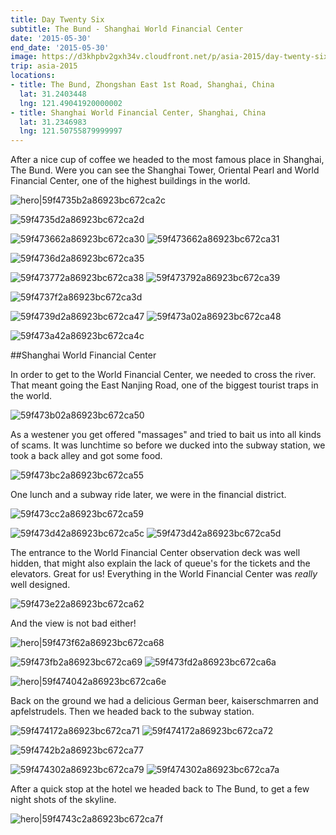 ```yaml
---
title: Day Twenty Six
subtitle: The Bund - Shanghai World Financial Center
date: '2015-05-30'
end_date: '2015-05-30'
image: https://d3khpbv2gxh34v.cloudfront.net/p/asia-2015/day-twenty-six/59f4732a2a86923bc672ca28.jpg
trip: asia-2015
locations:
- title: The Bund, Zhongshan East 1st Road, Shanghai, China
  lat: 31.2403448
  lng: 121.49041920000002
- title: Shanghai World Financial Center, Shanghai, China
  lat: 31.2346983
  lng: 121.50755879999997
---
```


After a nice cup of coffee we headed to the most famous place in Shanghai, The Bund. Were you can see the Shanghai Tower, Oriental Pearl and World Financial Center, one of the highest buildings in the world.

![hero|59f4735b2a86923bc672ca2c](https://d3khpbv2gxh34v.cloudfront.net/p/asia-2015/day-twenty-six/59f4735b2a86923bc672ca2c.jpg "1.506")

![59f4735d2a86923bc672ca2d](https://d3khpbv2gxh34v.cloudfront.net/p/asia-2015/day-twenty-six/59f4735f2a86923bc672ca2e.jpg "1.571")

![59f473662a86923bc672ca30](https://d3khpbv2gxh34v.cloudfront.net/p/asia-2015/day-twenty-six/59f473692a86923bc672ca33.jpg "1.506")
![59f473662a86923bc672ca31](https://d3khpbv2gxh34v.cloudfront.net/p/asia-2015/day-twenty-six/59f4736b2a86923bc672ca34.jpg "1.506")

![59f4736d2a86923bc672ca35](https://d3khpbv2gxh34v.cloudfront.net/p/asia-2015/day-twenty-six/59f4736f2a86923bc672ca36.jpg "1.501")

![59f473772a86923bc672ca38](https://d3khpbv2gxh34v.cloudfront.net/p/asia-2015/day-twenty-six/59f473792a86923bc672ca3a.jpg "1.506")
![59f473792a86923bc672ca39](https://d3khpbv2gxh34v.cloudfront.net/p/asia-2015/day-twenty-six/59f4737b2a86923bc672ca3b.jpg "0.664")

![59f4737f2a86923bc672ca3d](https://d3khpbv2gxh34v.cloudfront.net/p/asia-2015/day-twenty-six/59f473812a86923bc672ca3f.jpg "1.564")

![59f4739d2a86923bc672ca47](https://d3khpbv2gxh34v.cloudfront.net/p/asia-2015/day-twenty-six/59f473a02a86923bc672ca49.jpg "1.555")
![59f473a02a86923bc672ca48](https://d3khpbv2gxh34v.cloudfront.net/p/asia-2015/day-twenty-six/59f473a32a86923bc672ca4b.jpg "0.664")

![59f473a42a86923bc672ca4c](https://d3khpbv2gxh34v.cloudfront.net/p/asia-2015/day-twenty-six/59f473a72a86923bc672ca4d.jpg "1.506")

##Shanghai World Financial Center

In order to get to the World Financial Center, we needed to cross the river. That meant going the East Nanjing Road, one of the biggest tourist traps in the world.

![59f473b02a86923bc672ca50](https://d3khpbv2gxh34v.cloudfront.net/p/asia-2015/day-twenty-six/59f473b32a86923bc672ca51.jpg "1.506")

As a westener you get offered "massages" and tried to bait us into all kinds of scams. It was lunchtime so before we ducked into the subway station, we took a back alley and got some food.

![59f473bc2a86923bc672ca55](https://d3khpbv2gxh34v.cloudfront.net/p/asia-2015/day-twenty-six/59f473c02a86923bc672ca56.jpg "1.542")

One lunch and a subway ride later, we were in the financial district.

![59f473cc2a86923bc672ca59](https://d3khpbv2gxh34v.cloudfront.net/p/asia-2015/day-twenty-six/59f473ce2a86923bc672ca5a.jpg "1.506")

![59f473d42a86923bc672ca5c](https://d3khpbv2gxh34v.cloudfront.net/p/asia-2015/day-twenty-six/59f473d82a86923bc672ca61.jpg "1.506")
![59f473d42a86923bc672ca5d](https://d3khpbv2gxh34v.cloudfront.net/p/asia-2015/day-twenty-six/59f473d62a86923bc672ca5e.jpg "1.506")

The entrance to the World Financial Center observation deck was well hidden, that might also explain the lack of queue's for the tickets and the elevators. Great for us! Everything in the World Financial Center was _really_ well designed.

![59f473e22a86923bc672ca62](https://d3khpbv2gxh34v.cloudfront.net/p/asia-2015/day-twenty-six/59f473e32a86923bc672ca63.jpg "1.506")

And the view is not bad either!

![hero|59f473f62a86923bc672ca68](https://d3khpbv2gxh34v.cloudfront.net/p/asia-2015/day-twenty-six/59f473f62a86923bc672ca68.jpg "1.506")

![59f473fb2a86923bc672ca69](https://d3khpbv2gxh34v.cloudfront.net/p/asia-2015/day-twenty-six/59f473fd2a86923bc672ca6b.jpg "1.506")
![59f473fd2a86923bc672ca6a](https://d3khpbv2gxh34v.cloudfront.net/p/asia-2015/day-twenty-six/59f473ff2a86923bc672ca6c.jpg "0.664")

![hero|59f474042a86923bc672ca6e](https://d3khpbv2gxh34v.cloudfront.net/p/asia-2015/day-twenty-six/59f474042a86923bc672ca6e.jpg "2.418")

Back on the ground we had a delicious German beer, kaiserschmarren and apfelstrudels. Then we headed back to the subway station.

![59f474172a86923bc672ca71](https://d3khpbv2gxh34v.cloudfront.net/p/asia-2015/day-twenty-six/59f4741c2a86923bc672ca75.jpg "1.5")
![59f474172a86923bc672ca72](https://d3khpbv2gxh34v.cloudfront.net/p/asia-2015/day-twenty-six/59f474192a86923bc672ca73.jpg "0.667")

![59f4742b2a86923bc672ca77](https://d3khpbv2gxh34v.cloudfront.net/p/asia-2015/day-twenty-six/59f4742f2a86923bc672ca78.jpg "1.506")

![59f474302a86923bc672ca79](https://d3khpbv2gxh34v.cloudfront.net/p/asia-2015/day-twenty-six/59f474342a86923bc672ca7b.jpg "1.5")
![59f474302a86923bc672ca7a](https://d3khpbv2gxh34v.cloudfront.net/p/asia-2015/day-twenty-six/59f474352a86923bc672ca7d.jpg "0.667")

After a quick stop at the hotel we headed back to The Bund, to get a few night shots of the skyline.

![hero|59f4743c2a86923bc672ca7f](https://d3khpbv2gxh34v.cloudfront.net/p/asia-2015/day-twenty-six/59f4743c2a86923bc672ca7f.jpg "1.506")


